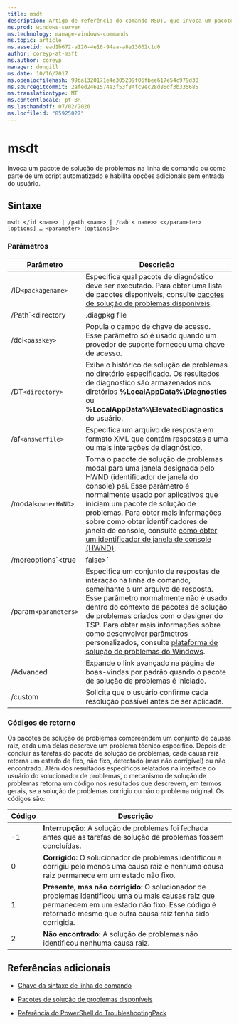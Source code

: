 ```yaml
---
title: msdt
description: Artigo de referência do comando MSDT, que invoca um pacote de solução de problemas na linha de comando ou como parte de um script automatizado, e habilita opções adicionais sem entrada do usuário.
ms.prod: windows-server
ms.technology: manage-windows-commands
ms.topic: article
ms.assetid: ead1b672-a120-4e16-94aa-a8e13602c1d0
author: coreyp-at-msft
ms.author: coreyp
manager: dongill
ms.date: 10/16/2017
ms.openlocfilehash: 99ba1320171e4e305209f06fbee617e54c979d30
ms.sourcegitcommit: 2afed2461574a3f53f84fc9ec28d86df3b335685
ms.translationtype: MT
ms.contentlocale: pt-BR
ms.lasthandoff: 07/02/2020
ms.locfileid: "85925027"
---
```

# <a name="msdt"></a>msdt

Invoca um pacote de solução de problemas na linha de comando ou como parte de um script automatizado e habilita opções adicionais sem entrada do usuário.

## <a name="syntax"></a>Sintaxe

```
msdt </id <name> | /path <name> | /cab < name>> <</parameter> [options] … <parameter> [options]>>
```

### <a name="parameters"></a>Parâmetros

| Parâmetro | Descrição |
| --------- | ----------- |
| /ID`<packagename>` | Especifica qual pacote de diagnóstico deve ser executado. Para obter uma lista de pacotes disponíveis, consulte [pacotes de solução de problemas disponíveis](https://docs.microsoft.com/previous-versions/windows/it-pro/windows-server-2012-r2-and-2012/ee424379(v=ws.11)#available-troubleshooting-packs). |
| /Path`<directory|.diagpkg file|.diagcfg file>` | Especifica o caminho completo para um pacote de diagnóstico. Se você especificar um diretório, o diretório deverá conter um pacote de diagnóstico. Você não pode usar o parâmetro **/path** em conjunto com os parâmetros * */ID * *, **/DCI**ou **/cab** . |                                                                                   |
| /dci`<passkey>` | Popula o campo de chave de acesso. Esse parâmetro só é usado quando um provedor de suporte forneceu uma chave de acesso. |
| /DT`<directory>` | Exibe o histórico de solução de problemas no diretório especificado. Os resultados de diagnóstico são armazenados nos diretórios **%LocalAppData%\Diagnostics** ou **%LocalAppData%\ElevatedDiagnostics** do usuário. |
| /af`<answerfile>` | Especifica um arquivo de resposta em formato XML que contém respostas a uma ou mais interações de diagnóstico. |
| /modal`<ownerHWND>` | Torna o pacote de solução de problemas modal para uma janela designada pelo HWND (identificador de janela do console) pai. Esse parâmetro é normalmente usado por aplicativos que iniciam um pacote de solução de problemas. Para obter mais informações sobre como obter identificadores de janela de console, consulte [como obter um identificador de janela de console (HWND)](https://support.microsoft.com/help/124103/how-to-obtain-a-console-window-handle-hwnd). |
| /moreoptions`<true|false>` | Habilita (true) ou suprime (false) a tela final de solução de problemas que pergunta se o usuário deseja explorar opções adicionais. Esse parâmetro é normalmente usado quando o pacote de solução de problemas é iniciado por um solucionador de problemas que não faz parte do sistema operacional. |
| /param`<parameters>` | Especifica um conjunto de respostas de interação na linha de comando, semelhante a um arquivo de resposta. Esse parâmetro normalmente não é usado dentro do contexto de pacotes de solução de problemas criados com o designer do TSP. Para obter mais informações sobre como desenvolver parâmetros personalizados, consulte [plataforma de solução de problemas do Windows](https://docs.microsoft.com/previous-versions/windows/desktop/wintt/windows-troubleshooting-toolkit-portal). |
| /Advanced | Expande o link avançado na página de boas-vindas por padrão quando o pacote de solução de problemas é iniciado. |
| /custom | Solicita que o usuário confirme cada resolução possível antes de ser aplicada. |

### <a name="return-codes"></a>Códigos de retorno

Os pacotes de solução de problemas compreendem um conjunto de causas raiz, cada uma delas descreve um problema técnico específico. Depois de concluir as tarefas do pacote de solução de problemas, cada causa raiz retorna um estado de fixo, não fixo, detectado (mas não corrigível) ou não encontrado. Além dos resultados específicos relatados na interface do usuário do solucionador de problemas, o mecanismo de solução de problemas retorna um código nos resultados que descrevem, em termos gerais, se a solução de problemas corrigiu ou não o problema original. Os códigos são:

| Código | Descrição |
| ---- | ----------- |
| -1 | **Interrupção:** A solução de problemas foi fechada antes que as tarefas de solução de problemas fossem concluídas. |
| 0 | **Corrigido:** O solucionador de problemas identificou e corrigiu pelo menos uma causa raiz e nenhuma causa raiz permanece em um estado não fixo. |
| 1 | **Presente, mas não corrigido:** O solucionador de problemas identificou uma ou mais causas raiz que permanecem em um estado não fixo. Esse código é retornado mesmo que outra causa raiz tenha sido corrigida. |
| 2 | **Não encontrado:** A solução de problemas não identificou nenhuma causa raiz. |

## <a name="additional-references"></a>Referências adicionais

- [Chave da sintaxe de linha de comando](command-line-syntax-key.md)

- [Pacotes de solução de problemas disponíveis](https://docs.microsoft.com/previous-versions/windows/it-pro/windows-server-2012-r2-and-2012/ee424379(v=ws.11)#available-troubleshooting-packs)

- [Referência do PowerShell do TroubleshootingPack](https://docs.microsoft.com/powershell/module/troubleshootingpack/?view=win10-ps)